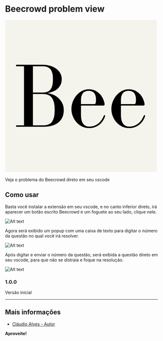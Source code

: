 # Beecrowd problem view
![Ícone da Minha Extensão](icon.png)

Veja o problema do Beecrowd direto em seu vscode

## Como usar

Basta você instalar a extensão em seu vscode, e no canto inferior direto, irá aparecer um botão escrito Beecrowd e um foguete ao seu lado, clique nele.

![Alt text](https://raw.githubusercontent.com/claudioavgo/sharp/main/src/image.png)

Agora será exibido um popup com uma caixa de texto para digitar o número da questão no qual você irá resolver.

![Alt text](https://raw.githubusercontent.com/claudioavgo/sharp/main/src/image-1.png)

Após digitar e enviar o número da questão, será exibida a questão direto em seu vscode, para que não se distraia e foque na resolução.

![Alt text](https://raw.githubusercontent.com/claudioavgo/sharp/main/src/image-2.png)

### 1.0.0

Versão inicial


---


## Mais informações

* [Cláudio Alves - Autor](https://github.com/claudioavgo)

**Aproveite!**
